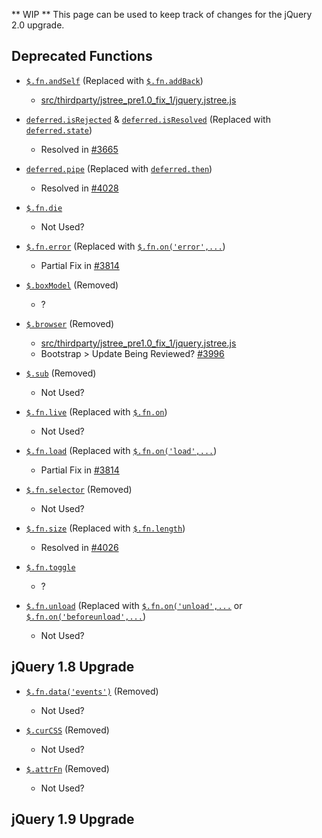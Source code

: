 ** WIP **
This page can be used to keep track of changes for the jQuery 2.0 upgrade.

Deprecated Functions
----------------------------------------
* [`$.fn.andSelf`](http://api.jquery.com/andSelf/) (Replaced with [`$.fn.addBack`](http://api.jquery.com/addBack/))
    * [src/thirdparty/jstree_pre1.0_fix_1/jquery.jstree.js](../blob/master/src/thirdparty/jstree_pre1.0_fix_1/jquery.jstree.js)

* [`deferred.isRejected`](http://api.jquery.com/deferred.isRejected/) & [`deferred.isResolved`](http://api.jquery.com/deferred.isResolved/) (Replaced with [`deferred.state`](http://api.jquery.com/deferred.state/))
    * Resolved in [#3665](../pull/3665)

* [`deferred.pipe`](http://api.jquery.com/deferred.pipe/) (Replaced with [`deferred.then`](http://api.jquery.com/deferred.then/))
    * Resolved in [#4028](../pull/4028)

* [`$.fn.die`](http://api.jquery.com/die/)
    * Not Used?

* [`$.fn.error`](http://api.jquery.com/error/) (Replaced with [`$.fn.on('error',...`](http://api.jquery.com/on/))
    * Partial Fix in [#3814](../pull/3814)

* [`$.boxModel`](http://api.jquery.com/jQuery.boxModel/) (Removed)
    * ?

* [`$.browser`](http://api.jquery.com/jQuery.browser/) (Removed)
    * [src/thirdparty/jstree_pre1.0_fix_1/jquery.jstree.js](../blob/master/src/thirdparty/jstree_pre1.0_fix_1/jquery.jstree.js)
    * Bootstrap > Update Being Reviewed? [#3996](../pull/3996)

* [`$.sub`](http://api.jquery.com/jQuery.sub/) (Removed)
    * Not Used?

* [`$.fn.live`](http://api.jquery.com/live/) (Replaced with [`$.fn.on`](http://api.jquery.com/on/))
    * Not Used?

* [`$.fn.load`](http://api.jquery.com/load-event/) (Replaced with [`$.fn.on('load',...`](http://api.jquery.com/on/))
    * Partial Fix in [#3814](../pull/3814)

* [`$.fn.selector`](http://api.jquery.com/selector/) (Removed)
    * Not Used?

* [`$.fn.size`](http://api.jquery.com/size/) (Replaced with [`$.fn.length`](http://api.jquery.com/length/))
    * Resolved in [#4026](../pull/4026)

* [`$.fn.toggle`](http://api.jquery.com/toggle-event/)
    * ?

* [`$.fn.unload`](http://api.jquery.com/unload/) (Replaced with [`$.fn.on('unload',...`](http://api.jquery.com/on/) or [`$.fn.on('beforeunload',...`](http://api.jquery.com/on/))
    * Not Used?

jQuery 1.8 Upgrade
----------------------------------------
* [`$.fn.data('events')`]() (Removed)
    * Not Used?

* [`$.curCSS`]() (Removed)
    * Not Used?

* [`$.attrFn`]() (Removed)
    * Not Used?

jQuery 1.9 Upgrade
----------------------------------------